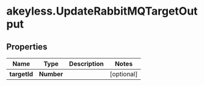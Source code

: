 # akeyless.UpdateRabbitMQTargetOutput

## Properties

Name | Type | Description | Notes
------------ | ------------- | ------------- | -------------
**targetId** | **Number** |  | [optional] 


